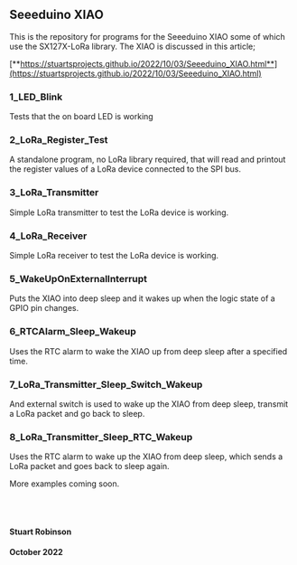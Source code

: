 ## Seeeduino XIAO

This is the repository for programs for the Seeeduino XIAO some of which use the SX127X-LoRa library. The XIAO is discussed in this article;


[**https://stuartsprojects.github.io/2022/10/03/Seeeduino_XIAO.html**](https://stuartsprojects.github.io/2022/10/03/Seeeduino_XIAO.html)


### 1\_LED\_Blink

Tests that the on board LED is working

### 2\_LoRa\_Register\_Test

A standalone program, no LoRa library required, that will read and printout the register values of a LoRa device connected to the SPI bus. 

### 3\_LoRa\_Transmitter

Simple LoRa transmitter to test the LoRa device is working. 

### 4\_LoRa\_Receiver

Simple LoRa receiver to test the LoRa device is working.

### 5\_WakeUpOnExternalInterrupt

Puts the XIAO into deep sleep and it wakes up when the logic state of a GPIO pin changes. 

### 6\_RTCAlarm\_Sleep\_Wakeup

Uses the RTC alarm to wake the XIAO up from deep sleep after a specified time. 

### 7\_LoRa\_Transmitter\_Sleep\_Switch\_Wakeup

And external switch is used to wake up the XIAO from deep sleep, transmit a LoRa packet and go back to sleep.

### 8\_LoRa\_Transmitter\_Sleep\_RTC\_Wakeup

Uses the RTC alarm to wake up the XIAO from deep sleep, which sends a LoRa packet and goes back to sleep again. 

More examples coming soon.

<br>
<br>

#### Stuart Robinson
#### October 2022
